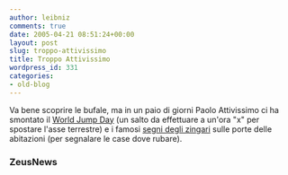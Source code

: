```yaml
---
author: leibniz
comments: true
date: 2005-04-21 08:51:24+00:00
layout: post
slug: troppo-attivissimo
title: Troppo Attivissimo
wordpress_id: 331
categories:
- old-blog
---
```


Va bene scoprire le bufale, ma in un paio di giorni Paolo Attivissimo ci ha smontato il [World Jump Day](http://www.zeusnews.it/index.php3?ar=stampa&cod=4050) (un salto da effettuare a un'ora "x" per spostare l'asse terrestre) e i famosi [segni degli zingari](http://www.zeusnews.it/index.php3?ar=stampa&cod=4060) sulle porte delle abitazioni (per segnalare le case dove rubare).  



### ZeusNews

